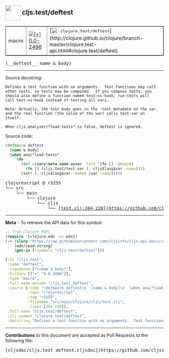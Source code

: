 ## <img width="48px" valign="middle" src="http://i.imgur.com/Hi20huC.png"> cljs.test/deftest

 <table border="1">
<tr>

<td>macro</td>
<td><a href="https://github.com/cljsinfo/cljs-api-docs/tree/0.0-2496"><img valign="middle" alt="[+] 0.0-2496" src="https://img.shields.io/badge/+-0.0--2496-lightgrey.svg"></a> </td>
<td>
[<img height="24px" valign="middle" src="http://i.imgur.com/1GjPKvB.png"> <samp>clojure.test/deftest</samp>](http://clojure.github.io/clojure/branch-master/clojure.test-api.html#clojure.test/deftest)
</td>
</tr>
</table>

 <samp>
(__deftest__ name & body)<br>
</samp>

---




Source docstring:

```
Defines a test function with no arguments.  Test functions may call
other tests, so tests may be composed.  If you compose tests, you
should also define a function named test-ns-hook; run-tests will
call test-ns-hook instead of testing all vars.

Note: Actually, the test body goes in the :test metadata on the var,
and the real function (the value of the var) calls test-var on
itself.

When cljs.analyzer/*load-tests* is false, deftest is ignored.
```

Source code:

```clj
(defmacro deftest
  [name & body]
  (when ana/*load-tests*
    `(do
       (def ~(vary-meta name assoc :test `(fn [] ~@body))
         (fn [] (cljs.test/test-var (.-cljs$lang$var ~name))))
       (set! (.-cljs$lang$var ~name) (var ~name)))))
```

 <pre>
clojurescript @ r3255
└── src
    └── main
        └── clojure
            └── cljs
                └── <ins>[test.clj:204-220](https://github.com/clojure/clojurescript/blob/r3255/src/main/clojure/cljs/test.clj#L204-L220)</ins>
</pre>


---

__Meta__ - To retrieve the API data for this symbol:

```clj
;; from Clojure REPL
(require '[clojure.edn :as edn])
(-> (slurp "https://raw.githubusercontent.com/cljsinfo/cljs-api-docs/catalog/cljs-api.edn")
    (edn/read-string)
    (get-in [:symbols "cljs.test/deftest"]))
```

```clj
{:ns "cljs.test",
 :name "deftest",
 :signature ["[name & body]"],
 :history [["+" "0.0-2496"]],
 :type "macro",
 :full-name-encode "cljs.test_deftest",
 :source {:code "(defmacro deftest\n  [name & body]\n  (when ana/*load-tests*\n    `(do\n       (def ~(vary-meta name assoc :test `(fn [] ~@body))\n         (fn [] (cljs.test/test-var (.-cljs$lang$var ~name))))\n       (set! (.-cljs$lang$var ~name) (var ~name)))))",
          :repo "clojurescript",
          :tag "r3255",
          :filename "src/main/clojure/cljs/test.clj",
          :lines [204 220]},
 :full-name "cljs.test/deftest",
 :clj-symbol "clojure.test/deftest",
 :docstring "Defines a test function with no arguments.  Test functions may call\nother tests, so tests may be composed.  If you compose tests, you\nshould also define a function named test-ns-hook; run-tests will\ncall test-ns-hook instead of testing all vars.\n\nNote: Actually, the test body goes in the :test metadata on the var,\nand the real function (the value of the var) calls test-var on\nitself.\n\nWhen cljs.analyzer/*load-tests* is false, deftest is ignored."}

```

---

__Contributions__ to this document are accepted as Pull Requests to the following file:

 <pre>
[cljsdoc/cljs.test_deftest.cljsdoc](https://github.com/cljsinfo/cljs-api-docs/blob/master/cljsdoc/cljs.test_deftest.cljsdoc)
</pre>

